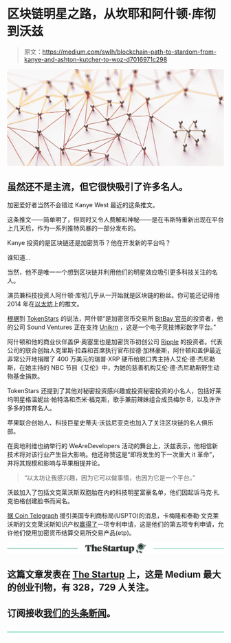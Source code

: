 # 区块链明星之路，从坎耶和阿什顿·库彻到沃兹

> 原文：<https://medium.com/swlh/blockchain-path-to-stardom-from-kanye-and-ashton-kutcher-to-woz-d7016971c298>

![](img/255933cfa54c1cbff4688e93e7ddf671.png)

## 虽然还不是主流，但它很快吸引了许多名人。

加密爱好者当然不会错过 Kanye West 最近的这条推文。

这条推文——简单明了，但同时又令人费解和神秘——是在韦斯特重新出现在平台上几天后，作为一系列推特风暴的一部分发布的。

Kanye 投资的是区块链还是加密货币？他在开发新的平台吗？

谁知道…

当然，他不是唯一一个想到区块链并利用他们的明星效应吸引更多科技关注的名人。

演员兼科技投资人阿什顿·库彻几乎从一开始就是区块链的粉丝。你可能还记得他 2014 年在[以太坊](https://medium.com/u/d626b3859bc9?source=post_page-----d7016971c298--------------------------------)上的推文。

[根据](/@TokenStars/25-celebrities-who-are-into-cryptocurrency-for-real-187ff89d83a7)到 [TokenStars](https://medium.com/u/412c505e33fa?source=post_page-----d7016971c298--------------------------------) 的说法，阿什顿“是加密货币交易所 [BitBay 官员](https://medium.com/u/d3d596d284e8?source=post_page-----d7016971c298--------------------------------)的投资者，他的公司 Sound Ventures 正在支持 [Unikrn](https://medium.com/u/103fae8b6aac?source=post_page-----d7016971c298--------------------------------) ，这是一个电子竞技博彩数字平台。”

阿什顿和他的商业伙伴盖伊·奥塞里也是加密货币初创公司 [Ripple](https://medium.com/u/951c695df315?source=post_page-----d7016971c298--------------------------------) 的投资者。代表公司的联合创始人克里斯·拉森和首席执行官布拉德·加林豪斯，阿什顿和盖伊最近非常公开地捐赠了 400 万美元的瑞普·XRP 硬币给脱口秀主持人艾伦·德·杰尼勒斯，在她主持的 NBC 节目《艾伦》中，为她的慈善机构艾伦·德·杰尼勒斯野生动物基金捐款。

TokenStars 还提到了其他对秘密投资感兴趣或投资秘密投资的小名人，包括好莱坞明星格温妮丝·帕特洛和杰米·福克斯，歌手兼前辣妹组合成员梅尔·B，以及许许多多的体育名人。

苹果联合创始人、科技巨星史蒂夫·沃兹尼亚克也加入了关注区块链的名人俱乐部。

在奥地利维也纳举行的 WeAreDevelopers 活动的舞台上，沃兹表示，他相信新技术将对该行业产生巨大影响。他还称赞这是“即将发生的下一次重大 it 革命”，并将其规模和影响与苹果相提并论。

> “以太坊让我感兴趣，因为它可以做事情，也因为它是一个平台。”

沃兹加入了包括文克莱沃斯双胞胎在内的科技明星富豪名单，他们因起诉马克·扎克伯格创建脸书而闻名。

[据 Coin Telegraph](https://cointelegraph.com/news/winklevoss-twins-gain-fifth-patent-for-exchange-traded-products-using-crypto) 援引美国专利商标局(USPTO)的消息，卡梅隆和泰勒·文克莱沃斯的文克莱沃斯知识产权[赢得了](http://patft.uspto.gov/netacgi/nph-Parser?Sect1=PTO2&Sect2=HITOFF&u=%2Fnetahtml%2FPTO%2Fsearch-adv.htm&r=1&p=1&f=G&l=50&d=PTXT&S1=9,965,805.PN.&OS=pn/9,965,805&RS=PN/9,965,805)一项专利申请，这是他们的第五项专利申请，允许他们使用加密货币结算交易所交易产品(etp)。

[![](img/308a8d84fb9b2fab43d66c117fcc4bb4.png)](https://medium.com/swlh)

## 这篇文章发表在 [The Startup](https://medium.com/swlh) 上，这是 Medium 最大的创业刊物，有 328，729 人关注。

## 订阅接收[我们的头条新闻](http://growthsupply.com/the-startup-newsletter/)。

[![](img/b0164736ea17a63403e660de5dedf91a.png)](https://medium.com/swlh)